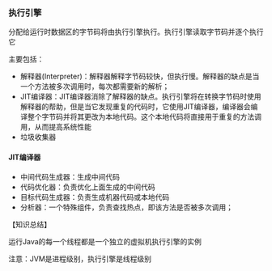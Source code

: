 ### 执行引擎

分配给运行时数据区的字节码将由执行引擎执行。执行引擎读取字节码并逐个执行它

主要包括：

* 解释器\(Interpreter\)：解释器解释字节码较快，但执行慢。解释器的缺点是当一个方法被多次调用时，每次都需要新的解析；
* JIT编译器：JIT编译器消除了解释器的缺点。执行引擎将在转换字节码时使用解释器的帮助，但是当它发现重复的代码时，它使用JIT编译器，编译器会编译整个字节码并将其更改为本地代码。这个本地代码将直接用于重复的方法调用，从而提高系统性能
* 垃圾收集器

#### JIT编译器

* 中间代码生成器：生成中间代码
* 代码优化器：负责优化上面生成的中间代码
* 目标代码生成器：负责生成机器代码或本地代码
* 分析器：一个特殊组件，负责查找热点，即该方法是否被多次调用；

【知识总结】

运行Java的每一个线程都是一个独立的虚拟机执行引擎的实例

注意：JVM是进程级别，执行引擎是线程级别

